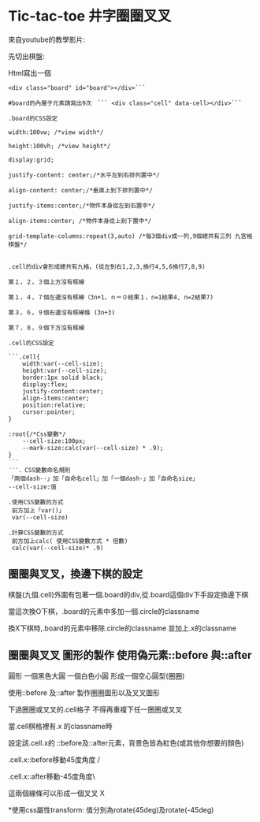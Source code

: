 # Tic-tac-toe 井字圈圈叉叉
來自youtube的教學影片:

<!-- This content will not appear in the rendered MarkdownReadme.md寫法press兩次enter留下空白兩列,則可以換行
 -->


先切出棋盤:  

Html寫出一個
```
<div class="board" id="board"></div>```

#board的內層子元素請寫出9次　``` <div class="cell" data-cell></div>```

.board的CSS設定 
```
    width:100vw; /*view width*/
    
    height:100vh; /*view height*/
    
    display:grid;
    
    justify-content: center;/*水平左到右排列置中*/
    
    align-content: center;/*垂直上到下排列置中*/
    
    justify-items:center;/*物件本身從左到右置中*/
    
    align-items:center; /*物件本身從上到下置中*/
    
    grid-template-columns:repeat(3,auto) /*每3個div成一列,9個總共有三列 九宮格棋盤*/
```

.cell的div會形成總共有九格，(從左到右1,2,3,換行4,5,6換行7,8,9)

第１，２，３個上方沒有框線  

第１，４，７個左邊沒有框線（3n+1，ｎ＝０結果１，n=1結果4, n=2結果7)

第３，６，９個右邊沒有框線條 (3n+3)

第７，８，９個下方沒有框線

.cell的CSS設定

```.cell{
    width:var(--cell-size);
    height:var(--cell-size);
    border:1px solid black;
    display:flex;
    justify-content:center;
    align-items:center;
    position:relative;
    cursor:pointer;
}

:root{/*Css變數*/
    --cell-size:100px;
    --mark-size:calc(var(--cell-size) * .9);
}
‵‵‵
‵‵‵．CSS變數命名規則
「兩個dash--」加「自命名cell」加「一個dash-」加「自命名size」 
--cell-size:值

.使用CSS變數的方式
 前方加上「var()」
 var(--cell-size)

.計算CSS變數的方式
 前方加上calc( 使用CSS變數方式 * 倍數)
 calc(var(--cell-size)* .9)
 ```
 

## 圈圈與叉叉，換邊下棋的設定


棋盤(九個.cell)外圍有包著一個.board的div,從.board這個div下手設定換邊下棋

當這次換O下棋，.board的元素中多加一個.circle的classname

換X下棋時,.board的元素中移除.circle的classname  並加上.x的classname



## 圈圈與叉叉  圖形的製作 使用偽元素::before 與::after

圓形  一個黑色大圓 一個白色小圓  形成一個空心圓型(圈圈)

使用::before 及::after 製作圈圈圖形以及叉叉圖形

下過圈圈或叉叉的.cell格子  不得再重複下任一圈圈或叉叉


當.cell棋格裡有.x 的classname時


設定該.cell.x的 ::before及::after元素，背景色皆為紅色(或其他你想要的顏色)

.cell.x::before移動45度角度 / 

 
.cell.x::after移動-45度角度\ 


這兩個線條可以形成一個叉叉 X


*使用css屬性transform:
值分別為rotate(45deg)及rotate(-45deg)





